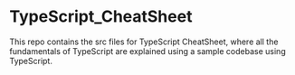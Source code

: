 # TypeScript_CheatSheet
This repo contains the src files for TypeScript CheatSheet, where all the fundamentals of TypeScript are explained using a sample codebase using TypeScript.
